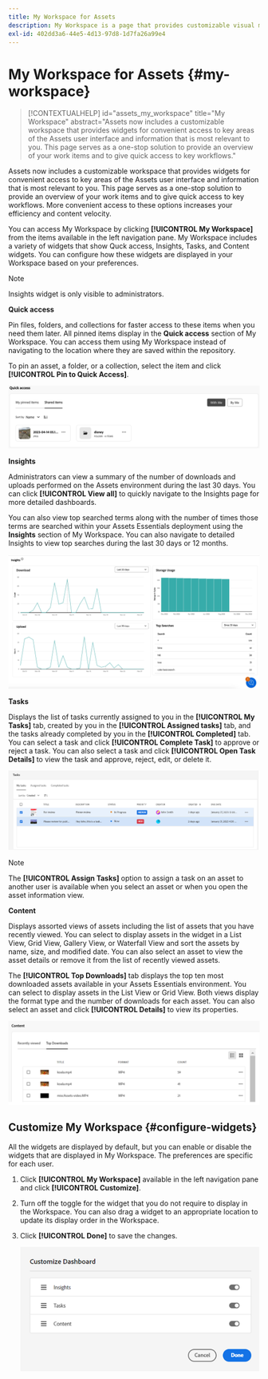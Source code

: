```yaml
---
title: My Workspace for Assets
description: My Workspace is a page that provides customizable visual modules for convenient access to key areas of the Assets user interface and information that is most relevant to the user.
exl-id: 402dd3a6-44e5-4d13-97d8-1d7fa26a99e4
---
```

# My Workspace for Assets {#my-workspace}

>[!CONTEXTUALHELP]
>id="assets_my_workspace"
>title="My Workspace"
>abstract="Assets now includes a customizable workspace that provides widgets for convenient access to key areas of the Assets user interface and information that is most relevant to you. This page serves as a one-stop solution to provide an overview of your work items and to give quick access to key workflows."

Assets now includes a customizable workspace that provides widgets for convenient access to key areas of the Assets user interface and information that is most relevant to you. This page serves as a one-stop solution to provide an overview of your work items and to give quick access to key workflows. More convenient access to these options increases your efficiency and content velocity.

You can access My Workspace by clicking **[!UICONTROL My Workspace]** from the items available in the left navigation pane. My Workspace includes a variety of widgets that show Quck access, Insights, Tasks, and Content widgets. You can configure how these widgets are displayed in your Workspace based on your preferences.

>[!NOTE]
>
>Insights widget is only visible to administrators.

<!--

**New features coming soon**

Highlights upcoming features for Assets.

![New features coming soon in Workspace](assets/new-features.png)

-->



**Quick access**

Pin files, folders, and collections for faster access to these items when you need them later. All pinned items display in the **Quick access** section of My Workspace. You can access them using My Workspace instead of navigating to the location where they are saved within the repository.

To pin an asset, a folder, or a collection, select the item and click **[!UICONTROL Pin to Quick Access]**.

![Tasks in Workspace](assets/quick-access.png)

**Insights**

Administrators can view a summary of the number of downloads and uploads performed on the Assets environment during the last 30 days. You can click **[!UICONTROL View all]** to quickly navigate to the Insights page for more detailed dashboards.

You can also view top searched terms along with the number of times those terms are searched within your Assets Essentials deployment using the **Insights** section of My Workspace. You can also navigate to detailed Insights to view top searches during the last 30 days or 12 months.

![Insights in Workspace](assets/insights.png)

**Tasks**

Displays the list of tasks currently assigned to you in the **[!UICONTROL My Tasks]** tab, created by you in the **[!UICONTROL Assigned tasks]** tab, and the tasks already completed by you in the **[!UICONTROL Completed]** tab. You can select a task and click **[!UICONTROL Complete Task]** to approve or reject a task. You can also select a task and click **[!UICONTROL Open Task Details]** to view the task and approve, reject, edit, or delete it.

![Tasks in Workspace](assets/tasks-workspace.png)

>[!NOTE]
>
> The **[!UICONTROL Assign Tasks]** option to assign a task on an asset to another user is available when you select an asset or when you open the asset information view.

**Content**

Displays assorted views of assets including the list of assets that you have recently viewed. You can select to display assets in the widget in a List View, Grid View, Gallery View, or Waterfall View and sort the assets by name, size, and modified date. You can also select an asset to view the asset details or remove it from the list of recently viewed assets.

The **[!UICONTROL Top Downloads]** tab displays the top ten most downloaded assets available in your Assets Essentials environment. You can select to display assets in the List View or Grid View. Both views display the format type and the number of downloads for each asset. You can also select an asset and click **[!UICONTROL Details]** to view its properties. 

![Content widget in Workspace](assets/workspace-content.png)

## Customize My Workspace {#configure-widgets}

All the widgets are displayed by default, but you can enable or disable the widgets that are displayed in My Workspace. The preferences are specific for each user.

1. Click **[!UICONTROL My Workspace]** available in the left navigation pane and click **[!UICONTROL Customize]**.

1. Turn off the toggle for the widget that you do not require to display in the Workspace. You can also drag a widget to an appropriate location to update its display order in the Workspace.

1. Click **[!UICONTROL Done]** to save the changes.

   ![Customize widgets in Workspace](assets/customize-workspace.png)
